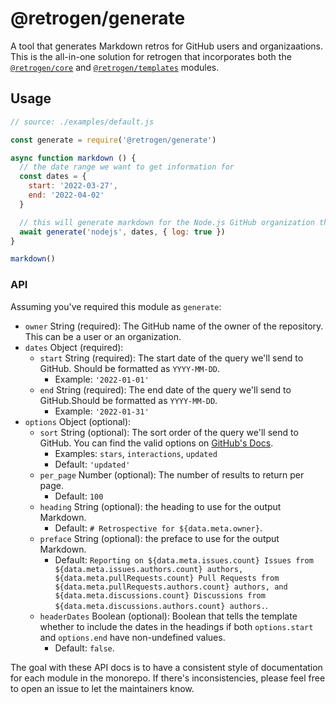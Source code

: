 # @retrogen/generate

A tool that generates Markdown retros for GitHub users and organizaations. This is the all-in-one solution for retrogen that incorporates both the [`@retrogen/core`](../core/) and [`@retrogen/templates`](../templates/) modules.

## Usage

```js
// source: ./examples/default.js

const generate = require('@retrogen/generate')

async function markdown () {
  // the date range we want to get information for
  const dates = {
    start: '2022-03-27',
    end: '2022-04-02'
  }

  // this will generate markdown for the Node.js GitHub organization that includes data for Issues, PRs, and Discussions from 2022-03-27 to 2022-04-02
  await generate('nodejs', dates, { log: true })
}

markdown()
```

### API

Assuming you've required this module as `generate`:

* `owner` String (required): The GitHub name of the owner of the repository. This can be a user or an organization.
* `dates` Object (required):
  * `start` String (required): The start date of the query we'll send to GitHub. Should be formatted as `YYYY-MM-DD`.
    - Example: `'2022-01-01'`
  * `end` String (required): The end date of the query we'll send to GitHub.Should be formatted as `YYYY-MM-DD`.
    - Example: `'2022-01-31'`
* `options` Object (optional):
  * `sort` String (optional): The sort order of the query we'll send to GitHub. You can find the valid options on [GitHub's Docs](https://docs.github.com/en/enterprise-cloud@latest/search-github/getting-started-with-searching-on-github/sorting-search-results).
    * Examples: `stars`, `interactions`, `updated`
    * Default: `'updated'`
  * `per_page` Number (optional): The number of results to return per page.
    * Default: `100`
  * `heading` String (optional): the heading to use for the output Markdown.
    * Default: `# Retrospective for ${data.meta.owner}`.
  * `preface` String (optional): the preface to use for the output Markdown.
    * Default: `Reporting on ${data.meta.issues.count} Issues from ${data.meta.issues.authors.count} authors, ${data.meta.pullRequests.count} Pull Requests from ${data.meta.pullRequests.authors.count} authors, and ${data.meta.discussions.count} Discussions from ${data.meta.discussions.authors.count} authors.`.
  * `headerDates` Boolean (optional): Boolean that tells the template whether to include the dates in the headings if both `options.start` and `options.end` have non-undefined values.
    * Default: `false`.


The goal with these API docs is to have a consistent style of documentation for each module in the monorepo. If there's inconsistencies, please feel free to open an issue to let the maintainers know.